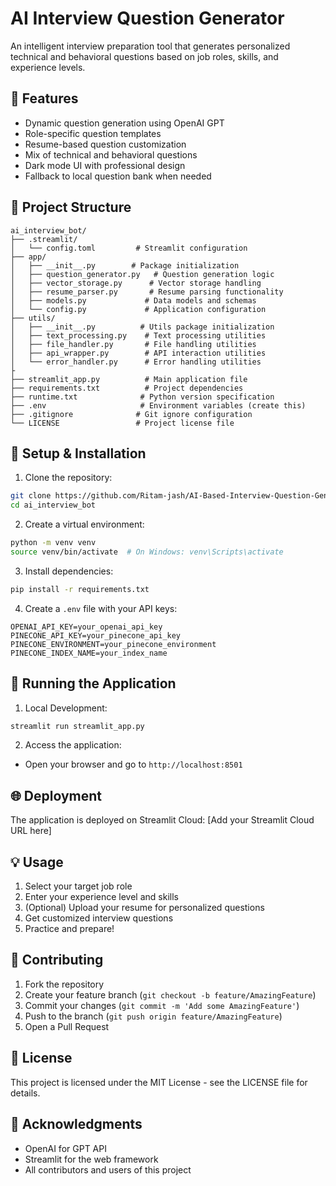 # AI Interview Question Generator

An intelligent interview preparation tool that generates personalized technical and behavioral questions based on job roles, skills, and experience levels.

## 🌟 Features

- Dynamic question generation using OpenAI GPT
- Role-specific question templates
- Resume-based question customization
- Mix of technical and behavioral questions
- Dark mode UI with professional design
- Fallback to local question bank when needed

## 🔧 Project Structure

```
ai_interview_bot/
├── .streamlit/
│   └── config.toml         # Streamlit configuration
├── app/
│   ├── __init__.py        # Package initialization
│   ├── question_generator.py   # Question generation logic
│   ├── vector_storage.py      # Vector storage handling
│   ├── resume_parser.py       # Resume parsing functionality
│   ├── models.py             # Data models and schemas
│   └── config.py             # Application configuration
├── utils/
│   ├── __init__.py          # Utils package initialization
│   ├── text_processing.py    # Text processing utilities
│   ├── file_handler.py       # File handling utilities
│   ├── api_wrapper.py        # API interaction utilities
│   └── error_handler.py      # Error handling utilities
├
├── streamlit_app.py          # Main application file
├── requirements.txt          # Project dependencies
├── runtime.txt              # Python version specification
├── .env                     # Environment variables (create this)
├── .gitignore              # Git ignore configuration
└── LICENSE                 # Project license file
```

## 🚀 Setup & Installation

1. Clone the repository:
```bash
git clone https://github.com/Ritam-jash/AI-Based-Interview-Question-Generator
cd ai_interview_bot
```

2. Create a virtual environment:
```bash
python -m venv venv
source venv/bin/activate  # On Windows: venv\Scripts\activate
```

3. Install dependencies:
```bash
pip install -r requirements.txt
```

4. Create a `.env` file with your API keys:
```env
OPENAI_API_KEY=your_openai_api_key
PINECONE_API_KEY=your_pinecone_api_key
PINECONE_ENVIRONMENT=your_pinecone_environment
PINECONE_INDEX_NAME=your_index_name
```

## 🎯 Running the Application

1. Local Development:
```bash
streamlit run streamlit_app.py
```

2. Access the application:
- Open your browser and go to `http://localhost:8501`

## 🌐 Deployment

The application is deployed on Streamlit Cloud:
[Add your Streamlit Cloud URL here]

## 💡 Usage

1. Select your target job role
2. Enter your experience level and skills
3. (Optional) Upload your resume for personalized questions
4. Get customized interview questions
5. Practice and prepare!

## 🤝 Contributing

1. Fork the repository
2. Create your feature branch (`git checkout -b feature/AmazingFeature`)
3. Commit your changes (`git commit -m 'Add some AmazingFeature'`)
4. Push to the branch (`git push origin feature/AmazingFeature`)
5. Open a Pull Request

## 📝 License

This project is licensed under the MIT License - see the LICENSE file for details.

## 🙏 Acknowledgments

- OpenAI for GPT API
- Streamlit for the web framework
- All contributors and users of this project